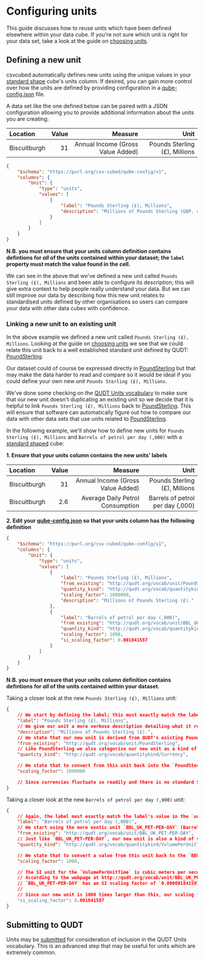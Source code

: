 # Configuring units

This guide discusses how to reuse units which have been defined elsewhere within your data cube. If you're not sure which unit is right for your data set, take a look at the guide on [choosing units](../linked-data/units.md).

## Defining a new unit

csvcubed automatically defines new units using the unique values in your [standard shape](../shape-data/standard-shape.md) cube's units column. If desired, you can gain more control over how the units are defined by providing configuration in a [qube-config.json](./qube-config.md) file.

A data set like the one defined below can be paired with a JSON configuration allowing you to provide additional information about the units you are creating:

| Location     | Value |                           Measure |                          Unit |
|:-------------|------:|----------------------------------:|------------------------------:|
| Biscuitburgh |    31 | Annual Income (Gross Value Added) | Pounds Sterling (£), Millions |

```json
{
    "$schema": "https://purl.org/csv-cubed/qube-config/v1",
    "columns": {
        "Unit": {
            "type": "units",
            "values": [
                {
                    "label": "Pounds Sterling (£), Millions",
                    "description": "Millions of Pounds Sterling (GBP, £)."
                }
            ]
        }
    }
}
```

**N.B. you must ensure that your units column definition contains defintions for *all* of the units contained within your dataset; the `label` property must match the value found in the cell.**

We can see in the above that we've defined a new unit called `Pounds Sterling (£), Millions` and been able to configure its description; this will give extra context to help people really understand your data. But we can still improve our data by describing how this new unit relates to standardised units defined by other organisations so users can compare your data with other data cubes with confidence.  

### Linking a new unit to an existing unit

In the above example we defined a new unit called `Pounds Sterling (£), Millions`. Looking at the guide on [choosing units](../linked-data/units.md) we see that we could relate this unit back to a well established standard unit defined by QUDT: [PoundSterling](http://qudt.org/vocab/unit/PoundSterling).

Our dataset could of course be expressed directly in [PoundSterling](http://qudt.org/vocab/unit/PoundSterling) but that may make the data harder to read and compare so it would be ideal if you could define your own new unit `Pounds Sterling (£), Millions`.

We've done some checking on the [QUDT Units vocabulary](http://www.qudt.org/doc/DOC_VOCAB-UNITS.html#Instances) to make sure that our new unit doesn't duplicating an existing unit so we decide that it is helpful to link `Pounds Sterling (£), Millions` back to [PoundSterling](http://qudt.org/vocab/unit/PoundSterling). This will ensure that software can automatically figure out how to compare our data with other data sets that use units related to [PoundSterling](http://qudt.org/vocab/unit/PoundSterling).

In the following example, we'll show how to define new units for `Pounds Sterling (£), Millions` and `Barrels of petrol per day (,000)` with a [standard shaped](../shape-data/standard-shape.md) cube:

**1. Ensure that your units column contains the new units' labels**

| Location     | Value |                           Measure |                                      Unit |
|:-------------|------:|----------------------------------:|------------------------------------------:|
| Biscuitburgh |    31 | Annual Income (Gross Value Added) |             Pounds Sterling (£), Millions |
| Biscuitburgh |   2.6 |  Average Daily Petrol Consumption | Barrels of petrol per day (,000) |

**2. Edit your [qube-config.json](../configuration/qube-config.md) so that your units column has the following definition**

```json
{
    "$schema": "https://purl.org/csv-cubed/qube-config/v1",
    "columns": {
        "Unit": {
            "type": "units",
            "values": [
                {
                    "label": "Pounds Sterling (£), Millions",
                    "from_existing": "http://qudt.org/vocab/unit/PoundSterling",
                    "quantity_kind": "http://qudt.org/vocab/quantitykind/Currency",
                    "scaling_factor": 1000000,
                    "description": "Millions of Pounds Sterling (£)."
                },
                {
                    "label": "Barrels of petrol per day (,000)",
                    "from_existing": "http://qudt.org/vocab/unit/BBL_UK_PET-PER-DAY",
                    "quantity_kind": "http://qudt.org/vocab/quantitykind/VolumePerUnitTime",
                    "scaling_factor": 1000,
                    "si_scaling_factor": 0.001841587
                }
            ]
        }
    }
}
```

**N.B. you must ensure that your units column definition contains defintions for *all* of the units contained within your dataset.**

Taking a closer look at the new `Pounds Sterling (£), Millions` unit:

```json
{
    // We start by defining the label; this must exactly match the label's value in the `unit` column.
    "label": "Pounds Sterling (£), Millions",
    // We give our unit a more verbose description detailing what it represents.
    "description": "Millions of Pounds Sterling (£).",
    // We state that our new unit is derived from QUDT's existing PoundSterling unit.
    "from_existing": "http://qudt.org/vocab/unit/PoundSterling",
    // Like PoundSterling we also categorise our new unit as a kind of currency.
    "quantity_kind": "http://qudt.org/vocab/quantitykind/Currency",

    // We state that to convert from this unit back into the `PoundSterling` unit you multiply values by 1,000,000.
    "scaling_factor": 1000000

    // Since currencies fluctuate so readily and there is no standard SI unit for currencies, we do not define any `si_scaling_factor`.
}
```

Taking a closer look at the new `Barrels of petrol per day (,000)` unit:

```json
{
    // Again, the label must exactly match the label's value in the `unit` column.
    "label": "Barrels of petrol per day (,000)",
    // We start using the more exotic unit `BBL_UK_PET-PER-DAY` (Barrel (UK Petroleum) Per Day).
    "from_existing": "http://qudt.org/vocab/unit/BBL_UK_PET-PER-DAY",
    // Just like `BBL_UK_PET-PER-DAY`, our new unit is also a kind of volume per unit time.
    "quantity_kind": "http://qudt.org/vocab/quantitykind/VolumePerUnitTime",

    // We state that to convert a value from this unit back to the `BBL_UK_PET-PER-DAY` unit you must multily values by 1,000. 
    "scaling_factor": 1000,

    // The SI unit for the `VolumePerUnitTime` is cubic meters per second.
    // According to the webpage at http://qudt.org/vocab/unit/BBL_UK_PET-PER-DAY, 
    // `BBL_UK_PET-PER-DAY` has an SI scaling factor of `0.000001841587`
    //
    // Since our new unit is 1000 times larger than this, our scaling factor is:
    "si_scaling_factor": 0.001841587
}
```

## Submitting to QUDT

Units may be [submitted](https://github.com/qudt/qudt-public-repo/wiki/Unit-Vocabulary-Submission-Guidelines) for consideration of inclusion in the QUDT Units vocabulary. This is an advanced step that may be useful for units which are extremely common.
